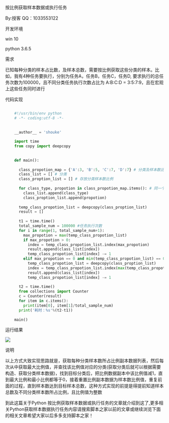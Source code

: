 按比例获取样本数据或执行任务

By:授客 QQ：1033553122

开发环境

win 10

python 3.6.5

需求

已知每种分类的样本占比数，及样本总数，需要按比例获取这些分类的样本。比如，我有4种任务要执行，分别为任务A，任务B，任务C，任务D,
要求执行的总任务次数为100000，且不同分类任务执行次数占比为 A:B:C:D = 3:5:7:9，且在宏观上这些任务同时进行

代码实现

```python

    #!/usr/bin/env python
    # -*- coding:utf-8 -*-
     
     
    __author__ = 'shouke'
     
    import time
    from copy import deepcopy
     
     
    def main():
     
      class_propotion_map = {'A':3, 'B':5, 'C':7, 'D':7} # 分类及样本数比例映射
      class_list = [] # 分类
      class_proption_list = [] # 存放分类样本数比例
     
      for class_type, propotion in class_propotion_map.items(): # 同一个循环，可以保证比例索引和对应分类索引一一对应
        class_list.append(class_type)
        class_proption_list.append(propotion)
     
      temp_class_propotion_list = deepcopy(class_proption_list)
      result = []
     
      t1 = time.time()
      total_sample_num = 100000 #任务执行次数
      for i in range(1, total_sample_num+1):
        max_propotion = max(temp_class_propotion_list)
        if max_propotion > 0:
          index = temp_class_propotion_list.index(max_propotion)
          result.append(class_list[index])
          temp_class_propotion_list[index] -= 1
        elif max_propotion == 0 and min(temp_class_propotion_list) == 0:
          temp_class_propotion_list = deepcopy(class_proption_list)
          index = temp_class_propotion_list.index(max(temp_class_propotion_list))
          result.append(class_list[index])
          temp_class_propotion_list[index] -= 1
    
      t2 = time.time()
      from collections import Counter
      c = Counter(result)
      for item in c.items():
        print(item[0], item[1]/total_sample_num)
      print('耗时：%s'%(t2-t1))
     
    main()
```

运行结果

![](https://img.jbzj.com/file_images/article/202012/202012393505371.png?202011393544)

说明

以上方式大致实现思路就是，获取每种分类样本数所占比例副本数据列表，然后每次从中获取最大比例值，并查找该比例值对应的分类(获取分类后就可以根据需要构造、获取分类样本数据)，找到目标分类后，把比例数据副本中该比例值减1，直到最大比例和最小比例都等于0，接着重置比例副本数据为样本数比例值，重复前面的过程，直到样本数达到目标样本总数，这种方式实现的前提是得提前知道样本总数及不同分类样本数所占比例，且比例值为整数

到此这篇关于Python
按比例获取样本数据或执行任务的文章就介绍到这了,更多相关Python获取样本数据执行任务内容请搜索脚本之家以前的文章或继续浏览下面的相关文章希望大家以后多多支持脚本之家！

